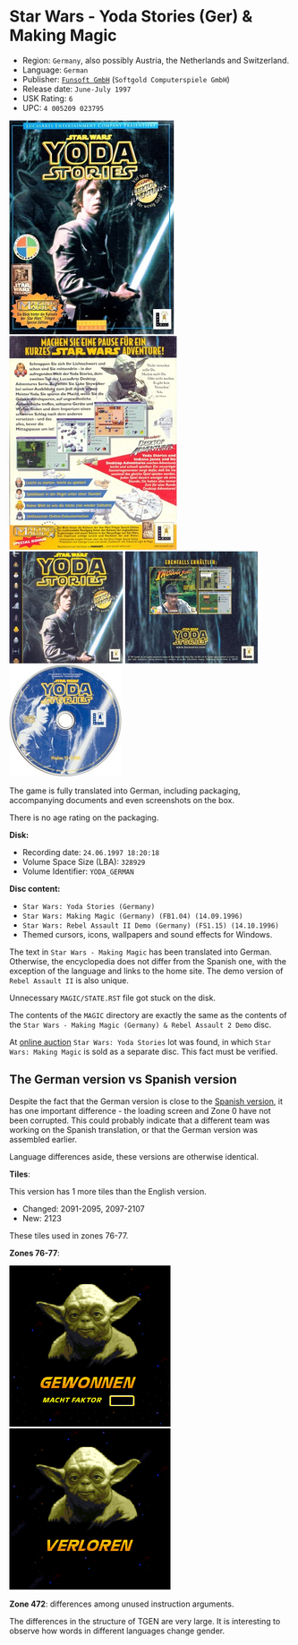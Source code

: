 Star Wars - Yoda Stories (Ger) & Making Magic
=================================================

* Region: `Germany`, also possibly Austria, the Netherlands and Switzerland.
* Language: `German`
* Publisher: [`Funsoft GmbH`](http://web.archive.org/web/19980119214124fw_/http://www.funsoft-online.com/) (`Softgold Computerspiele GmbH`)
* Release date: `June-July 1997`
* USK Rating: `6`
* UPC: `4 005209 023795`

[![](images/cover/thumb/yoda-stories-germany-box-front.jpg)](images/cover/yoda-stories-germany-box-front.jpg)
[![](images/cover/thumb/yoda-stories-germany-box-back.jpg)](images/cover/yoda-stories-germany-box-back.jpg)
[![](images/cover/thumb/yoda-stories-germany-jewel-case-front.jpg)](images/cover/yoda-stories-germany-jewel-case-front.jpg)
[![](images/cover/thumb/yoda-stories-germany-jewel-case-back.jpg)](images/cover/yoda-stories-germany-jewel-case-back.jpg)
[![](images/cover/thumb/yoda-stories-germany-disk-front.jpg)](images/cover/yoda-stories-germany-disk-front.jpg)

The game is fully translated into German, including packaging,
accompanying documents and even screenshots on the box.

There is no age rating on the packaging.

**Disk:**

* Recording date: `24.06.1997 18:20:18`
* Volume Space Size (LBA): `328929`
* Volume Identifier: `YODA_GERMAN`

**Disc content:**

* `Star Wars: Yoda Stories (Germany)`
* `Star Wars: Making Magic (Germany) (FB1.04) (14.09.1996)`
* `Star Wars: Rebel Assault II Demo (Germany) (FS1.15) (14.10.1996)`
* Themed cursors, icons, wallpapers and sound effects for Windows.

The text in `Star Wars - Making Magic` has been translated into German.
Otherwise, the encyclopedia does not differ from the Spanish one, with the exception of the language
and links to the home site. The demo version of `Rebel Assault II` is also unique.

Unnecessary `MAGIC/STATE.RST` file got stuck on the disk.

The contents of the `MAGIC` directory are exactly the same as the contents of the `Star Wars - Making Magic (Germany) & Rebel Assault 2 Demo` disc.

At [online auction](https://www.ebay.com/itm/313549180173?hash=item4900fccd0d:g:kxUAAOSw8~Zfoa1F&amdata=enc%3AAQAHAAAAsF%2FMcbk2q7HHknYk41bX%2Bb7ItlICBHiUBasPzzLylTyWqaijnCTTVO8Ijm2hFpV1VKDUg22cOWqa%2Fpi%2F7BKIYwHX9tpTGcN2xcno0flNLQwnKilpFKVa2i3%2BpRJN4Lj1V%2F4n5Hc2epkcGaAS2LiAebneTWwedWFon80e9hB02hWPSrBBDDvXRBH1Du2dGxXP1ZHHZzMzEzHvhfgIiza8GlNTiYheKeOeChb2Vb%2FRDyM5%7Ctkp%3ABk9SR8iGzsb2YA)
`Star Wars: Yoda Stories` lot was found, in which `Star Wars: Making Magic` is sold as a separate disc.
This fact must be verified.


The German version vs Spanish version 
-------------------------------------

Despite the fact that the German version is close to the [Spanish version](spain.md),
it has one important difference - the loading screen and Zone 0 have not been corrupted. 
This could probably indicate that a different team was working on the Spanish translation, 
or that the German version was assembled earlier.

Language differences aside, these versions are otherwise identical.

**Tiles**:

This version has 1 more tiles than the English version.

* Changed: 2091-2095, 2097-2107
* New: 2123

These tiles used in zones 76-77.

**Zones 76-77**:

![](images/zones/076de.png) ![](images/zones/077de.png)

**Zone 472**: differences among unused instruction arguments.

The differences in the structure of TGEN are very large.
It is interesting to observe how words in different languages change gender.
